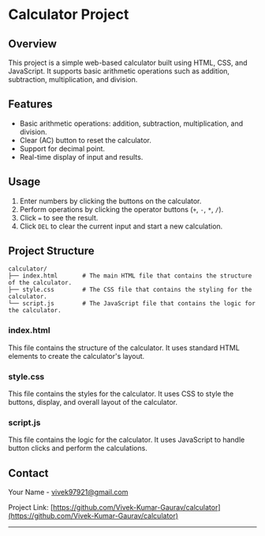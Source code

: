 # Calculator Project
 
## Overview
This project is a simple web-based calculator built using HTML, CSS, and JavaScript. It supports basic arithmetic operations such as addition, subtraction, multiplication, and division.

## Features
- Basic arithmetic operations: addition, subtraction, multiplication, and division.
- Clear (AC) button to reset the calculator.
- Support for decimal point.
- Real-time display of input and results.


## Usage
1. Enter numbers by clicking the buttons on the calculator.
2. Perform operations by clicking the operator buttons (`+`, `-`, `*`, `/`).
3. Click `=` to see the result.
4. Click `DEL` to clear the current input and start a new calculation.

## Project Structure
```
calculator/
├── index.html       # The main HTML file that contains the structure of the calculator.
├── style.css        # The CSS file that contains the styling for the calculator.
└── script.js        # The JavaScript file that contains the logic for the calculator.
```

### index.html
This file contains the structure of the calculator. It uses standard HTML elements to create the calculator's layout.

### style.css
This file contains the styles for the calculator. It uses CSS to style the buttons, display, and overall layout of the calculator.

### script.js
This file contains the logic for the calculator. It uses JavaScript to handle button clicks and perform the calculations.


## Contact
Your Name - [vivek97921@gmail.com](mailto:vivek97921@gmail.com)

Project Link: [https://github.com/Vivek-Kumar-Gaurav/calculator](https://github.com/Vivek-Kumar-Gaurav/calculator)


---
